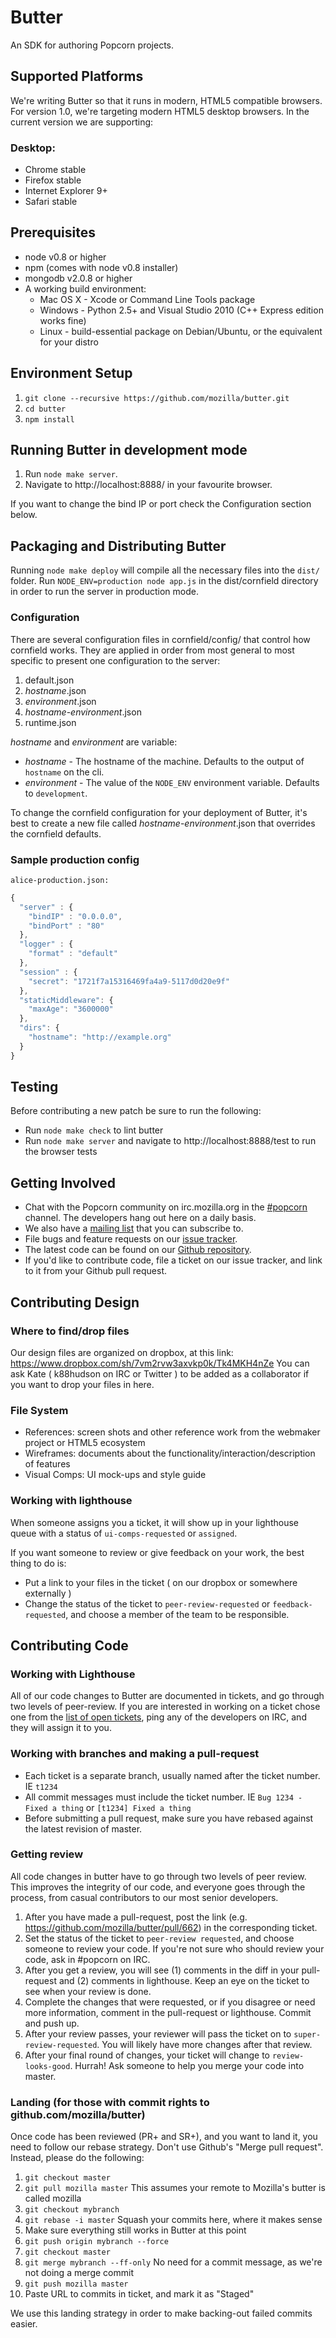  Butter
======

An SDK for authoring Popcorn projects.

Supported Platforms
-------------------

We're writing Butter so that it runs in modern, HTML5 compatible browsers.  For version 1.0, we're targeting modern HTML5 desktop browsers.  In the current version we are supporting:

### Desktop:
* Chrome stable
* Firefox stable
* Internet Explorer 9+
* Safari stable

Prerequisites
-------------

* node v0.8 or higher
* npm (comes with node v0.8 installer)
* mongodb v2.0.8 or higher
* A working build environment:
  * Mac OS X - Xcode or Command Line Tools package
  * Windows - Python 2.5+ and Visual Studio 2010 (C++ Express edition works fine)
  * Linux - build-essential package on Debian/Ubuntu, or the equivalent for your distro

Environment Setup
-----------------

1. `git clone --recursive https://github.com/mozilla/butter.git`
2. `cd butter`
3. `npm install`

Running Butter in development mode
----------------------------------

1. Run `node make server`.
2. Navigate to http://localhost:8888/ in your favourite browser.

If you want to change the bind IP or port check the Configuration section below.

Packaging and Distributing Butter
--------------------------------

Running `node make deploy` will compile all the necessary files into the `dist/` folder.
Run `NODE_ENV=production node app.js` in the dist/cornfield directory in order to run the server in production mode.

### Configuration

There are several configuration files in cornfield/config/ that control how cornfield works.
They are applied in order from most general to most specific to present one configuration
to the server:

1. default.json
2. _hostname_.json
3. _environment_.json
4. _hostname_-_environment_.json
5. runtime.json

_hostname_ and _environment_ are variable:

* _hostname_ - The hostname of the machine. Defaults to the output of `hostname` on the cli.
* _environment_ - The value of the `NODE_ENV` environment variable. Defaults to `development`.

To change the cornfield configuration for your deployment of Butter, it's best to create a
new file called _hostname_-_environment_.json that overrides the cornfield defaults.

### Sample production config

`alice-production.json:`

```javascript
{
  "server" : {
    "bindIP" : "0.0.0.0",
    "bindPort" : "80"
  },
  "logger" : {
    "format" : "default"
  },
  "session" : {
    "secret": "1721f7a15316469fa4a9-5117d0d20e9f"
  },
  "staticMiddleware": {
    "maxAge": "3600000"
  },
  "dirs": {
    "hostname": "http://example.org"
  }
}
```

Testing
-------

Before contributing a new patch be sure to run the following:

* Run `node make check` to lint butter
* Run `node make server` and navigate to http://localhost:8888/test to run the browser tests

Getting Involved
----------------

* Chat with the Popcorn community on irc.mozilla.org in the [#popcorn](irc://irc.mozilla.org/popcorn) channel. The developers hang out here on a daily basis.
* We also have a [mailing list](https://mail.mozilla.org/listinfo/community-popcorn) that you can subscribe to.
* File bugs and feature requests on our [issue tracker](https://webmademovies.lighthouseapp.com/projects/65733-butter/).
* The latest code can be found on our [Github repository](https://github.com/mozilla/butter/).
* If you'd like to contribute code, file a ticket on our issue tracker, and link to it from your Github pull request.

Contributing Design
-------------------

### Where to find/drop files

Our design files are organized on dropbox, at this link:
https://www.dropbox.com/sh/7vm2rvw3axvkp0k/Tk4MKH4nZe
You can ask Kate ( k88hudson on IRC or Twitter ) to be added as a collaborator if you want to drop your files in here.

### File System
* References: screen shots and other reference work from the webmaker project or HTML5 ecosystem
* Wireframes: documents about the functionality/interaction/description of features
* Visual Comps: UI mock-ups and style guide

###  Working with lighthouse
When someone assigns you a ticket, it will show up in your lighthouse queue with a status of `ui-comps-requested` or `assigned`.

If you want someone to review or give feedback on your work, the best thing to do is:
* Put a link to your files in the ticket ( on our dropbox or somewhere externally )
* Change the status of the ticket to `peer-review-requested` or `feedback-requested`, and choose a member of the team to be responsible.

Contributing Code
-----------------

### Working with Lighthouse
All of our code changes to Butter are documented in tickets, and go through two levels of peer-review. If you are interested in working on a ticket chose one from the [list of open tickets](https://webmademovies.lighthouseapp.com/projects/65733-popcorn-maker/milestones/current), ping any of the developers on IRC, and they will assign it to you.

### Working with branches and making a pull-request

* Each ticket is a separate branch, usually named after the ticket number. IE `t1234`
* All commit messages must include the ticket number. IE `Bug 1234 - Fixed a thing` or `[t1234] Fixed a thing`
* Before submitting a pull request, make sure you have rebased against the latest revision of master.

### Getting review
All code changes in butter have to go through two levels of peer review. This improves the integrity of our code, and everyone goes through the process, from casual contributors to our most senior developers.

1. After you have made a pull-request, post the link (e.g. https://github.com/mozilla/butter/pull/662) in the corresponding ticket.
2. Set the status of the ticket to `peer-review requested`, and choose someone to review your code. If you're not sure who should review your code, ask in #popcorn on IRC.
3. After you get a review, you will see (1) comments in the diff in your pull-request and (2) comments in lighthouse. Keep an eye on the ticket to see when your review is done.
4. Complete the changes that were requested, or if you disagree or need more information, comment in the pull-request or lighthouse. Commit and push up.
5. After your review passes, your reviewer will pass the ticket on to `super-review-requested`. You will likely have more changes after that review.
6. After your final round of changes, your ticket will change to `review-looks-good`. Hurrah! Ask someone to help you merge your code into master.

### Landing (for those with commit rights to github.com/mozilla/butter)
Once code has been reviewed (PR+ and SR+), and you want to land it, you need to follow our rebase strategy. Don't use Github's "Merge pull request". Instead, please do the following:

1. `git checkout master`
2. `git pull mozilla master` This assumes your remote to Mozilla's butter is called mozilla
3. `git checkout mybranch`
4. `git rebase -i master` Squash your commits here, where it makes sense
5. Make sure everything still works in Butter at this point
6. `git push origin mybranch --force`
7. `git checkout master`
8. `git merge mybranch --ff-only` No need for a commit message, as we're not doing a merge commit
9. `git push mozilla master`
10. Paste URL to commits in ticket, and mark it as "Staged"

We use this landing strategy in order to make backing-out failed commits easier.
